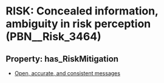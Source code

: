 # RISK: __Concealed information, ambiguity in risk perception__ (PBN__Risk_3464)

## Property: has_RiskMitigation

* [Open, accurate, and consistent messages](PBN__Mitigation_2464)

